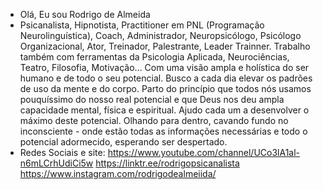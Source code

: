- Olá, Eu sou Rodrigo de Almeida
- Psicanalista, Hipnotista, Practitioner em PNL (Programação Neurolinguística), Coach, Administrador, Neuropsicólogo, Psicólogo Organizacional, Ator, Treinador, Palestrante, Leader Trainner.
Trabalho também com ferramentas da Psicologia Aplicada, Neurociências, Teatro, Filosofia, Motivação...
Com uma visão ampla e holística do ser humano e de todo o seu potencial. Busco a cada dia elevar os padrões de uso da mente e do corpo.
Parto do princípio que todos nós usamos pouquíssimo do nosso real potencial e que Deus nos deu ampla capacidade mental, física e espiritual.
Ajudo cada um a desenvolver o máximo deste potencial.
Olhando para dentro, cavando fundo no inconsciente - onde estão todas as informações necessárias e todo o potencial adormecido, esperando ser despertado.
- Redes Sociais e site:
https://www.youtube.com/channel/UCo3lA1al-n6mLCrhUdiCi5w
https://linktr.ee/rodrigopsicanalista
https://www.instagram.com/rodrigodealmeiida/

